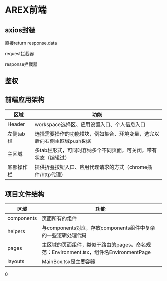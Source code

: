 # AREX前端

## axios封装

直接return response.data

request拦截器

response拦截器

## 鉴权


## 前端应用架构

| 区域     | 功能                                     |
|--------|----------------------------------------|
| Header | workspace选择区、应用设置入口、个人信息入口             |
| 左侧tab栏 | 选择需要操作的功能模块，例如集合、环境变量，选完以后向右侧主区域push数据 |
| 主区域    | 多tab栏形式，可同时容纳多个不同页面，可关闭，带有状态（编辑过）      |
| 底部操作栏  | 提供折叠按钮入口、应用代理请求的方式（chrome插件/http代理）    |

## 项目文件结构


| 区域         | 功能                                                           |
|------------|--------------------------------------------------------------|
| components | 页面所有的组件                                                      |
| helpers    | 与components对应，存放components组件中复杂的一些逻辑处理代码                     |
| pages      | 主区域的页面组件，类似于路由的pages。命名规范：Environment.tsx，组件名EnvironmentPage |
| layouts    | MainBox.tsx是主要容器                                             |
0
